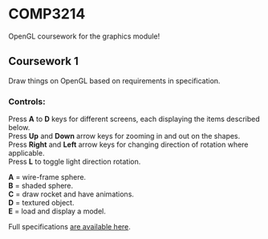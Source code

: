 # COMP3214
OpenGL coursework for the graphics module!  

## Coursework 1 ## 
Draw things on OpenGL based on requirements in specification.  
 
### Controls: ###     
Press **A** to **D** keys for different screens, each displaying the items described below.    
Press **Up** and **Down** arrow keys for zooming in and out on the shapes.    
Press **Right** and **Left** arrow keys for changing direction of rotation where applicable.   
Press **L** to toggle light direction rotation.   
	
**A** = wire-frame sphere.   
**B** = shaded sphere.  
**C** = draw rocket and have animations.  
**D** = textured object.  
**E** = load and display a model.  
  
Full specifications [are available here](spec/cw1.pdf).  
